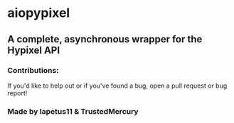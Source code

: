 # **aiopypixel**

## A complete, asynchronous wrapper for the Hypixel API

### Contributions:
If you'd like to help out or if you've found a bug, open a pull request or bug report!

### Made by Iapetus11 & TrustedMercury